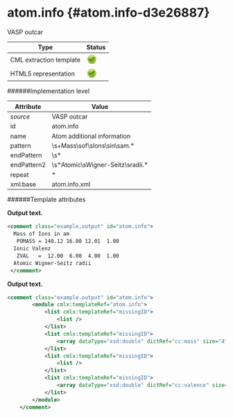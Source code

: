 # atom.info {#atom.info-d3e26887}

VASP outcar

| Type                                                                                                                                                | Status                                                                                                                                              |
|----|----|
| CML extraction template                                                                                                                             | ![](/imgs/Total.png)                                                                                                                                |
| HTML5 representation                                                                                                                                | ![](/imgs/Total.png)                                                                                                                                |

######Implementation level

| Attribute                                                                                                                                           | Value                                                                                                                                               |
|----|----|
| *source*                                                                                                                                            | VASP outcar                                                                                                                                         |
| id                                                                                                                                                  | atom.info                                                                                                                                           |
| name                                                                                                                                                | Atom additional information                                                                                                                         |
| pattern                                                                                                                                             | \\s+Mass\\sof\\sIons\\sin\\sam.\*                                                                                                                   |
| endPattern                                                                                                                                          | \\s\*                                                                                                                                               |
| endPattern2                                                                                                                                         | \\s\*Atomic\\sWigner-Seitz\\sradii.\*                                                                                                               |
| repeat                                                                                                                                              | \*                                                                                                                                                  |
| xml:base                                                                                                                                            | atom.info.xml                                                                                                                                       |

######Template attributes

**Output text.**

```xml
<comment class="example,output" id="atom.info">
  Mass of Ions in am
   POMASS = 140.12 16.00 12.01  1.00
  Ionic Valenz
   ZVAL   =  12.00  6.00  4.00  1.00
  Atomic Wigner-Seitz radii
 </comment>
```

**Output text.**

```xml
<comment class="example.output" id="atom.info">
        <module cmlx:templateRef="atom.info">
            <list cmlx:templateRef="missingID">
                <list />  
            </list>
            <list cmlx:templateRef="missingID">
                <array dataType="xsd:double" dictRef="cc:mass" size="4">47.88 16.00 12.01 1.00</array>
            </list>
            <list cmlx:templateRef="missingID">
                <list />
            </list>
            <list cmlx:templateRef="missingID">
                <array dataType="xsd:double" dictRef="cc:valence" size="4">10.00 6.00 4.00 1.00</array>
            </list>
        </module>    
    </comment>
```
